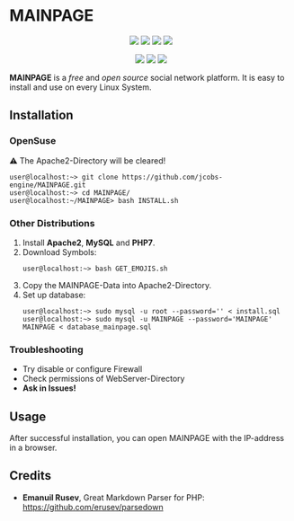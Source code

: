 # MAINPAGE

<p align="center">
	<img src="https://img.shields.io/badge/dynamic/json?url=https%3A%2F%2Fraw.githubusercontent.com%2Fjcobs-engine%2FMAINPAGE%2Fmaster%2Fmetadata.json&label=version&query=version&color=success&style=flat">
	<img src="https://img.shields.io/badge/build-passing-success.svg?style=flat">
	<img src="https://img.shields.io/badge/license-GNU%20General%20Public%20License%20v3.0-blue.svg?style=flat">
	<img src="https://img.shields.io/badge/requires-WebServer-black.svg?style=flat">
	</p>
<p align="center">
	<img src="https://img.shields.io/github/watchers/jcobs-engine/MAINPAGE?style=social">
	<img src="https://img.shields.io/github/stars/jcobs-engine/MAINPAGE?style=social">
    <img src="https://img.shields.io/github/forks/jcobs-engine/MAINPAGE?style=social">
</p>

**MAINPAGE** is a *free* and *open source* social network platform. It is easy to install and use on every Linux System.

## Installation

### OpenSuse
:warning: The Apache2-Directory will be cleared!
```Shell
user@localhost:~> git clone https://github.com/jcobs-engine/MAINPAGE.git
user@localhost:~> cd MAINPAGE/
user@localhost:~/MAINPAGE> bash INSTALL.sh
```
### Other Distributions

1. Install **Apache2**, **MySQL** and **PHP7**.
2. Download Symbols:
   ```shell
   user@localhost:~> bash GET_EMOJIS.sh
   ```
3. Copy the MAINPAGE-Data into Apache2-Directory. 
4. Set up database:
   ```Shell
   user@localhost:~> sudo mysql -u root --password='' < install.sql
   user@localhost:~> sudo mysql -u MAINPAGE --password='MAINPAGE' MAINPAGE < database_mainpage.sql
   ```
### Troubleshooting

- Try disable or configure Firewall
- Check permissions of WebServer-Directory
- **Ask in Issues!**

## Usage

After successful installation, you can open MAINPAGE with the IP-address in a browser.

## Credits

- **Emanuil Rusev**, Great Markdown Parser for PHP: https://github.com/erusev/parsedown
